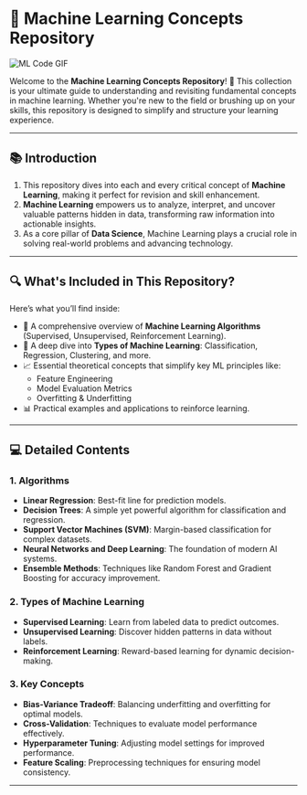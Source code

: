 # 🌟 Machine Learning Concepts Repository

![ML Code GIF](https://media.giphy.com/media/L8K62iTDkzGX6/giphy.gif)

Welcome to the **Machine Learning Concepts Repository**! 🚀 This collection is your ultimate guide to understanding and revisiting fundamental concepts in machine learning. Whether you're new to the field or brushing up on your skills, this repository is designed to simplify and structure your learning experience.

---

## 📚 **Introduction**
1. This repository dives into each and every critical concept of **Machine Learning**, making it perfect for revision and skill enhancement.
2. **Machine Learning** empowers us to analyze, interpret, and uncover valuable patterns hidden in data, transforming raw information into actionable insights.
3. As a core pillar of **Data Science**, Machine Learning plays a crucial role in solving real-world problems and advancing technology.

---

## 🔍 **What's Included in This Repository?**
Here’s what you’ll find inside:
- 🎯 A comprehensive overview of **Machine Learning Algorithms** (Supervised, Unsupervised, Reinforcement Learning).
- 🌟 A deep dive into **Types of Machine Learning**: Classification, Regression, Clustering, and more.
- 📈 Essential theoretical concepts that simplify key ML principles like:
  - Feature Engineering
  - Model Evaluation Metrics
  - Overfitting & Underfitting
- 📊 Practical examples and applications to reinforce learning.

---

## 💻 **Detailed Contents**
### **1. Algorithms**
- **Linear Regression**: Best-fit line for prediction models.
- **Decision Trees**: A simple yet powerful algorithm for classification and regression.
- **Support Vector Machines (SVM)**: Margin-based classification for complex datasets.
- **Neural Networks and Deep Learning**: The foundation of modern AI systems.
- **Ensemble Methods**: Techniques like Random Forest and Gradient Boosting for accuracy improvement.

### **2. Types of Machine Learning**
- **Supervised Learning**: Learn from labeled data to predict outcomes.
- **Unsupervised Learning**: Discover hidden patterns in data without labels.
- **Reinforcement Learning**: Reward-based learning for dynamic decision-making.

### **3. Key Concepts**
- **Bias-Variance Tradeoff**: Balancing underfitting and overfitting for optimal models.
- **Cross-Validation**: Techniques to evaluate model performance effectively.
- **Hyperparameter Tuning**: Adjusting model settings for improved performance.
- **Feature Scaling**: Preprocessing techniques for ensuring model consistency.

---

